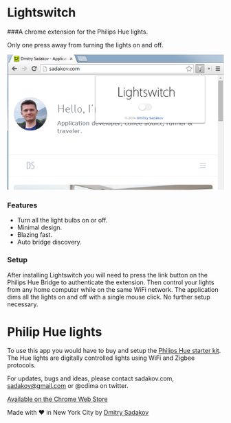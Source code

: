 # Lightswitch

###A chrome extension for the Philips Hue lights.

Only one press away from turning the lights on and off. 

![Lightswitch for Philips Hue on the Chrome Web Store](/pr/v1.png?raw=true "Lightswitch for Philips Hue on the Chrome Web Store")

### Features

- Turn all the light bulbs on or off.
- Minimal design.
- Blazing fast.
- Auto bridge discovery.

### Setup

After installing Lightswitch you will need to press the link button on the Philips Hue Bridge to authenticate the extension. Then control your lights from any home computer while on the same WiFi network. The application dims all the lights on and off with a single mouse click. No further setup necessary.

# Philip Hue lights

To use this app you would have to buy and setup the [Philips Hue starter kit](http://www.amazon.com/gp/product/B00BSN8DN4/ref=as_li_tl?ie=UTF8&camp=1789&creative=390957&creativeASIN=B00BSN8DN4&linkCode=as2&tag=dmitrsadaktwi-20&linkId=LD3MK45D45QR66RM). The Hue lights are digitally controlled lights using WiFi and Zigbee protocols. 

For updates, bugs and ideas, please contact sadakov.com, sadakov@gmail.com or @cdima on twitter.

[Available on the Chrome Web Store](https://chrome.google.com/webstore/detail/lightswitch-for-philips-h/ejkhknemoeccfghmfnbpekpkndaffjjm?hl=en&gl=US)

Made with ♥ in New York City by [Dmitry Sadakov](http://sadakov.com) 
